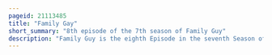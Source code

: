 ```yaml
---
pageid: 21113485
title: "Family Gay"
short_summary: "8th episode of the 7th season of Family Guy"
description: "Family Guy is the eighth Episode in the seventh Season of the american animated Television Series Family Guy. It first aired on the Fox Network in the united States on March 8 2009. Peter becomes temporarily gay after participating in a medical Drug Test in the Episode."
---
```

